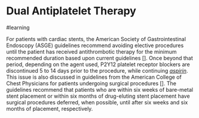 # Dual Antiplatelet Therapy
#learning

For patients with cardiac stents, the American Society of Gastrointestinal Endoscopy (ASGE) guidelines recommend avoiding elective procedures until the patient has received antithrombotic therapy for the minimum recommended duration based upon current guidelines []. Once beyond that period, depending on the agent used, P2Y12 platelet receptor blockers are discontinued 5 to 14 days prior to the procedure, while continuing _[aspirin](javascript:appAction(%7B%22meta%22:%7B%22assetType%22:%22topic%22,%22format%22:%22json%22,%22source%22:%22see_link%22%7D,%22data%22:%5B%7B%22id%22:%228907%22,%22type%22:%22drug%22,%22subtype%22:%22drug_general%22%7D%5D%7D);)_. This issue is also discussed in guidelines from the American College of Chest Physicians for patients undergoing surgical procedures []. The guidelines recommend that patients who are within six weeks of bare-metal stent placement or within six months of drug-eluting stent placement have surgical procedures deferred, when possible, until after six weeks and six months of placement, respectively.